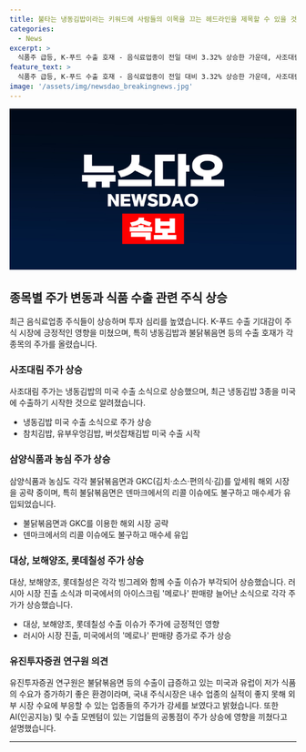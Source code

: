 ```yaml
---
title: 불타는 냉동김밥이라는 키워드에 사람들의 이목을 끄는 헤드라인을 제목할 수 있을 것 같아요.
categories:
  - News
excerpt: >
  식품주 급등, K-푸드 수출 호재 - 음식료업종이 전일 대비 3.32% 상승한 가운데, 사조대림 주가가 18.18% 상승하여 52주 신고가를 기록했다. 냉동김밥의 미국 수출이 호재로 작용하면서 삼양식품, 농심 등 다른 식품기업들도 상승세를 보였다. 미국과 유럽에서의 높은 ASP가 수요를 증가시키며 불닭볶음면과 같은 높은 평균 판매단가의 제품에 대한 관심이 높아졌다. 또한, 내수 업종의 실적이 좋지 못해 국내 주식시장이 고점을 상향돌파하지 못하는 가운데, AI와 수출 모멘텀이 있는 업체들은 주가가 강세를 보이고 있다.
feature_text: >
  식품주 급등, K-푸드 수출 호재 - 음식료업종이 전일 대비 3.32% 상승한 가운데, 사조대림 주가가 18.18% 상승하여 52주 신고가를 기록했다. 냉동김밥의 미국 수출이 호재로 작용하면서 삼양식품, 농심 등 다른 식품기업들도 상승세를 보였다. 미국과 유럽에서의 높은 ASP가 수요를 증가시키며 불닭볶음면과 같은 높은 평균 판매단가의 제품에 대한 관심이 높아졌다. 또한, 내수 업종의 실적이 좋지 못해 국내 주식시장이 고점을 상향돌파하지 못하는 가운데, AI와 수출 모멘텀이 있는 업체들은 주가가 강세를 보이고 있다.
image: '/assets/img/newsdao_breakingnews.jpg'
---
```


<p><img src="/assets/img/newsdao_breakingnews.jpg" alt="firstkoreanews 속보" /></p>

<h2 data-ke-size="size26">종목별 주가 변동과 식품 수출 관련 주식 상승</h2>

<p data-ke-size="size16">최근 음식료업종 주식들이 상승하며 투자 심리를 높였습니다. K-푸드 수출 기대감이 주식 시장에 긍정적인 영향을 미쳤으며, 특히 냉동김밥과 불닭볶음면 등의 수출 호재가 각 종목의 주가를 올렸습니다.</p>

<h3>사조대림 주가 상승</h3>

<p data-ke-size="size16">사조대림 주가는 냉동김밥의 미국 수출 소식으로 상승했으며, 최근 냉동김밥 3종을 미국에 수출하기 시작한 것으로 알려졌습니다.</p>

<ul>
  <li>냉동김밥 미국 수출 소식으로 주가 상승</li>
  <li>참치김밥, 유부우엉김밥, 버섯잡채김밥 미국 수출 시작</li>
</ul>

<h3>삼양식품과 농심 주가 상승</h3>

<p data-ke-size="size16">삼양식품과 농심도 각각 불닭볶음면과 GKC(김치·소스·편의식·김)를 앞세워 해외 시장을 공략 중이며, 특히 불닭볶음면은 덴마크에서의 리콜 이슈에도 불구하고 매수세가 유입되었습니다.</p>

<ul>
  <li>불닭볶음면과 GKC를 이용한 해외 시장 공략</li>
  <li>덴마크에서의 리콜 이슈에도 불구하고 매수세 유입</li>
</ul>

<h3>대상, 보해양조, 롯데칠성 주가 상승</h3>

<p data-ke-size="size16">대상, 보해양조, 롯데칠성은 각각 빙그레와 함께 수출 이슈가 부각되어 상승했습니다. 러시아 시장 진출 소식과 미국에서의 아이스크림 '메로나' 판매량 늘어난 소식으로 각각 주가가 상승했습니다.</p>

<ul>
  <li>대상, 보해양조, 롯데칠성 수출 이슈가 주가에 긍정적인 영향</li>
  <li>러시아 시장 진출, 미국에서의 '메로나' 판매량 증가로 주가 상승</li>
</ul>

<h3>유진투자증권 연구원 의견</h3>

<p data-ke-size="size16">유진투자증권 연구원은 불닭볶음면 등의 수출이 급증하고 있는 미국과 유럽이 저가 식품의 수요가 증가하기 좋은 환경이라며, 국내 주식시장은 내수 업종의 실적이 좋지 못해 외부 시장 수요에 부응할 수 있는 업종들의 주가가 강세를 보였다고 밝혔습니다. 또한 AI(인공지능) 및 수출 모멘텀이 있는 기업들의 공통점이 주가 상승에 영향을 끼쳤다고 설명했습니다.</p>

<hr>

<p data-ke-size="size16">&nbsp;</p>

